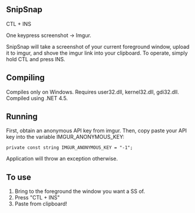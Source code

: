 ﻿## SnipSnap

CTL + INS

One keypress screenshot -> Imgur.

SnipSnap will take a screenshot of your current foreground window, 
upload it to imgur, and shove the imgur link into your clipboard. To
operate, simply hold CTL and press INS.

## Compiling

Compiles only on Windows. Requires user32.dll, kernel32.dll, gdi32.dll.
Compiled using .NET 4.5.

## Running

First, obtain an anonymous API key from imgur. Then, copy paste your API key 
into the variable IMGUR_ANONYMOUS_KEY: 

`private const string IMGUR_ANONYMOUS_KEY = "-1";`

Application will throw an exception otherwise.

## To use

1) Bring to the foreground the window you want a SS of.
2) Press "CTL + INS"
3) Paste from clipboard!
